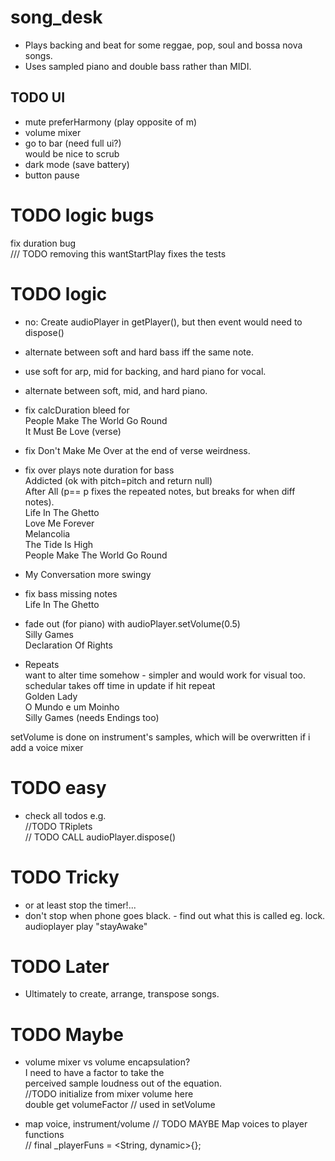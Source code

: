 # song_desk

- Plays backing and beat for some reggae, pop, soul and bossa nova songs.  
- Uses sampled piano and double bass rather than MIDI.  

## TODO UI

- mute preferHarmony (play opposite of m) 
- volume mixer
- go to bar (need full ui?)  
  would be nice to scrub
- dark mode (save battery)
- button pause  

# TODO logic bugs

fix duration bug  
  /// TODO removing this wantStartPlay fixes the tests  

# TODO logic

- no: Create audioPlayer in getPlayer(), but then event would need to dispose()  

- alternate between soft and hard bass iff the same note.
- use soft for arp, mid for backing, and hard piano for vocal.
- alternate between soft, mid, and hard piano.  

- fix calcDuration bleed for  
  People Make The World Go Round  
  It Must Be Love (verse)  

- fix Don't Make Me Over at the end of verse weirdness.
- fix over plays note duration for bass  
  Addicted (ok with pitch=pitch and return null)  
  After All (p== p fixes the repeated notes, but breaks for when diff notes).  
  Life In The Ghetto  
  Love Me Forever  
  Melancolia  
  The Tide Is High  
  People Make The World Go Round
- My Conversation more swingy   

- fix bass missing notes  
  Life In The Ghetto  
  
- fade out (for piano) with audioPlayer.setVolume(0.5)  
  Silly Games  
  Declaration Of Rights  

- Repeats  
  want to alter time somehow - simpler and would work for visual too.  
  schedular takes off time in update if hit repeat  
    Golden Lady   
    O Mundo e um Moinho   
  Silly Games  (needs Endings too)  

setVolume is done on instrument's samples, which will be overwritten if i add a voice mixer  

# TODO easy

- check all todos e.g.  
  //TODO TRiplets  
  // TODO CALL audioPlayer.dispose()  

# TODO Tricky

- or at least stop the timer!...  
- don't stop when phone goes black. - find out what this is called eg. lock.  
  audioplayer play "stayAwake"  

# TODO Later

- Ultimately to create, arrange, transpose songs.  

# TODO Maybe

- volume mixer vs volume encapsulation?  
  I need to have a factor to take the  
  perceived sample loudness out of the equation.  
  //TODO initialize from mixer volume here  
  double get volumeFactor // used in setVolume  

- map voice, instrument/volume
  // TODO MAYBE Map voices to player functions  
  // final _playerFuns = <String, dynamic>{};  

